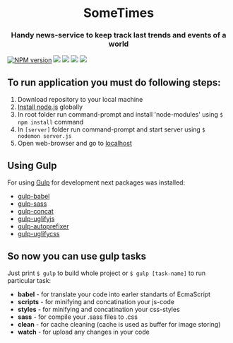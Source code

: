 <p align="center">
  <h1 align="center">SomeTimes</h1>
  <h3 align="center">Handy news-service to keep track last trends and events of a world</h3>
</p>  

 [![NPM version](https://img.shields.io/npm/v/npm.svg?maxAge=2592000)](https://www.npmjs.com/)  [![](https://img.shields.io/badge/build%20with-Gulp-yellow.svg)](http://gulpjs.com/)
 [![](https://img.shields.io/badge/Angular-v1.5.8-red.svg)](https://angularjs.org/) [![](https://img.shields.io/badge/contacts-Facebook-blue.svg)](https://www.facebook.com/livorni) [![](https://img.shields.io/badge/DataBase-MongoDB-brightgreen.svg)](https://docs.mongodb.com/)

## To run application you must do following steps:  
 1. Download repository to your local machine    
 2. [Install node.js](https://nodejs.org/en/) globally  
 3. In root folder run command-prompt and install 'node-modules' using `$ npm install` command
 4. In `[server]` folder run command-prompt and start server using `$ nodemon server.js`
 5. Open web-browser and go to [localhost](http://localhost:5555/)

## Using Gulp
For using [Gulp](http://gulpjs.com/) for development next packages was installed:  
  * [gulp-babel](https://www.npmjs.com/package/gulp-babel)  
  * [gulp-sass](https://www.npmjs.com/package/gulp-sass)  
  * [gulp-concat](https://www.npmjs.com/package/gulp-concat)  
  * [gulp-uglifyjs](https://www.npmjs.com/package/gulp-uglifyjs)  
  * [gulp-autoprefixer](https://www.npmjs.com/package/gulp-autoprefixer)  
  * [gulp-uglifycss](https://www.npmjs.com/package/gulp-uglifycss)  

## So now you can use gulp tasks
Just print `$ gulp` to build whole project or `$ gulp [task-name]` to run particular task:
  * **babel** - for translate your code into earler standarts of EcmaScript
  * **scripts** - for minifying and concatination your js-code
  * **styles** - for minifying and concatination your css-styles
  * **sass** - for compile your .sass files to .css
  * **clean** - for cache cleaning (cache is used as buffer for image storing)
  * **watch** - for upload any changes in your code
